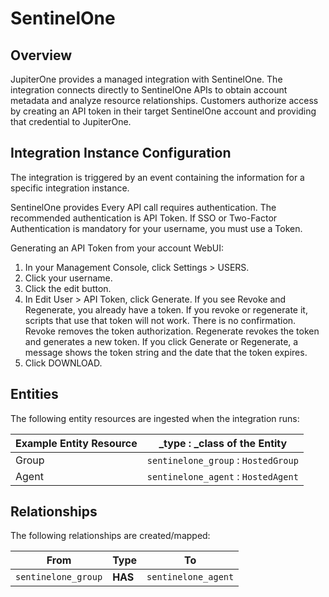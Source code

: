 # SentinelOne

## Overview

JupiterOne provides a managed integration with SentinelOne. The integration
connects directly to SentinelOne APIs to obtain account metadata and analyze
resource relationships. Customers authorize access by creating an API token in
their target SentinelOne account and providing that credential to JupiterOne.

## Integration Instance Configuration

The integration is triggered by an event containing the information for a
specific integration instance.

SentinelOne provides Every API call requires authentication. The recommended
authentication is API Token. If SSO or Two-Factor Authentication is mandatory
for your username, you must use a Token.

Generating an API Token from your account WebUI:

1.  In your Management Console, click Settings > USERS.
2.  Click your username.
3.  Click the edit button.
4.  In Edit User > API Token, click Generate. If you see Revoke and Regenerate,
    you already have a token. If you revoke or regenerate it, scripts that use
    that token will not work. There is no confirmation. Revoke removes the token
    authorization. Regenerate revokes the token and generates a new token. If
    you click Generate or Regenerate, a message shows the token string and the
    date that the token expires.
5.  Click DOWNLOAD.

## Entities

The following entity resources are ingested when the integration runs:

| Example Entity Resource | \_type : \_class of the Entity      |
| ----------------------- | ----------------------------------- |
| Group                   | `sentinelone_group` : `HostedGroup` |
| Agent                   | `sentinelone_agent` : `HostedAgent` |

## Relationships

The following relationships are created/mapped:

| From                | Type    | To                  |
| ------------------- | ------- | ------------------- |
| `sentinelone_group` | **HAS** | `sentinelone_agent` |

[1]: https://jupiterone.io/
